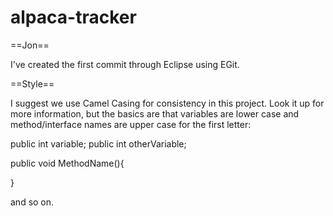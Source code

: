 alpaca-tracker
==============

==Jon==

I've created the first commit through Eclipse using EGit.

==Style==

I suggest we use Camel Casing for consistency in this project. Look it up for more information, but the basics are that variables are lower case and method/interface names are upper case for the first letter:

public int variable;
public int otherVariable;

public void MethodName(){

}


and so on.
